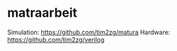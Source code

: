 # matraarbeit

Simulation: https://github.com/tim2zg/matura
Hardware: https://github.com/tim2zg/verilog
